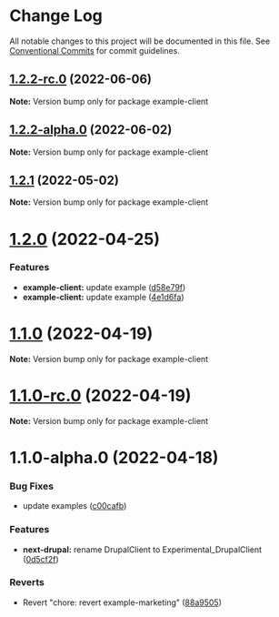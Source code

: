 # Change Log

All notable changes to this project will be documented in this file.
See [Conventional Commits](https://conventionalcommits.org) for commit guidelines.

## [1.2.2-rc.0](https://github.com/chapter-three/next-drupal/compare/example-client@1.2.2-alpha.0...example-client@1.2.2-rc.0) (2022-06-06)

**Note:** Version bump only for package example-client





## [1.2.2-alpha.0](https://github.com/chapter-three/next-drupal/compare/example-client@1.2.1...example-client@1.2.2-alpha.0) (2022-06-02)

**Note:** Version bump only for package example-client





## [1.2.1](https://github.com/chapter-three/next-drupal/compare/example-client@1.2.0...example-client@1.2.1) (2022-05-02)

**Note:** Version bump only for package example-client





# [1.2.0](https://github.com/chapter-three/next-drupal/compare/example-client@1.1.0...example-client@1.2.0) (2022-04-25)


### Features

* **example-client:** update example ([d58e79f](https://github.com/chapter-three/next-drupal/commit/d58e79f2b1f778d398e2cd6a4ecf0ea444ba276a))
* **example-client:** update example ([4e1d6fa](https://github.com/chapter-three/next-drupal/commit/4e1d6fa889ea137ae91ef730eab95602a73db862))





# [1.1.0](https://github.com/chapter-three/next-drupal/compare/example-client@1.1.0-rc.0...example-client@1.1.0) (2022-04-19)

**Note:** Version bump only for package example-client





# [1.1.0-rc.0](https://github.com/chapter-three/next-drupal/compare/example-client@1.1.0-alpha.0...example-client@1.1.0-rc.0) (2022-04-19)

**Note:** Version bump only for package example-client





# 1.1.0-alpha.0 (2022-04-18)


### Bug Fixes

* update examples ([c00cafb](https://github.com/chapter-three/next-drupal/commit/c00cafbf3c667265fd6f0478164808664f778433))


### Features

* **next-drupal:** rename DrupalClient to Experimental_DrupalClient ([0d5cf2f](https://github.com/chapter-three/next-drupal/commit/0d5cf2f44b503a2d8e61eee19146fd5b797356ab))


### Reverts

* Revert "chore: revert example-marketing" ([88a9505](https://github.com/chapter-three/next-drupal/commit/88a950508617e3e94a2b6504bb0ea95d7574c3b9))
